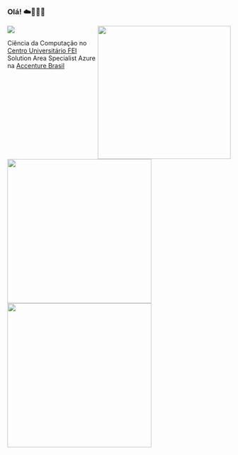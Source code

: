 ### Olá! :cloud:👩🏻‍💻

<img src="https://img.shields.io/static/v1?label=Overview&message=Camylla Dias&theme=dracula">
<img src="https://raw.githubusercontent.com/MicaelliMedeiros/micaellimedeiros/master/image/computer-illustration.png" width="300px" align="right">

Ciência da Computação no [Centro Universitário FEI](https://portal.fei.edu.br/ciencia-da-computacao)<br/> 
Solution Area Specialist Azure na [Accenture Brasil](https://www.accenture.com/br-pt)


<img width='325px' src="https://github-readme-stats.vercel.app/api?username=camylladias&theme=radical">

<img width='325px' src="https://github-readme-stats.vercel.app/api/top-langs/?username=camylladias&hide=html&layout=compact&theme=radical">
